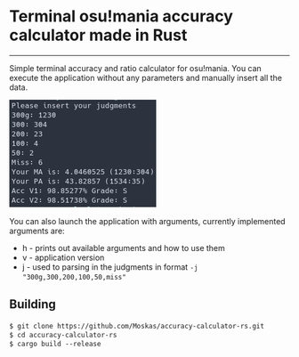 # Terminal osu!mania accuracy calculator made in Rust

-------------------------------------------------------------------------------

Simple terminal accuracy and ratio calculator for osu!mania.
You can execute the application without any parameters and manually insert all the data. <br/>

![example screenshot](./example.png)<br/>

You can also launch the application with arguments, currently implemented arguments are:
- h - prints out available arguments and how to use them
- v - application version
- j - used to parsing in the judgments in format `-j "300g,300,200,100,50,miss"`

## Building
```
$ git clone https://github.com/Moskas/accuracy-calculator-rs.git
$ cd accuracy-calculator-rs
$ cargo build --release
```

